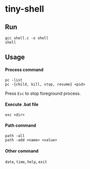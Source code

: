 # tiny-shell
## Run
```
gcc shell.c -o shell
shell
```
## Usage
#### Process command
```
pc -list
pc -{child, kill, stop, resume} <pid>
```
Press `Esc` to stop foreground process.
#### Execute .bat file
```
exc <dir>
```
#### Path command
```
path -all
path -add <name> <value>
```
#### Other command
`date`, `time`, `help`, `exit`
